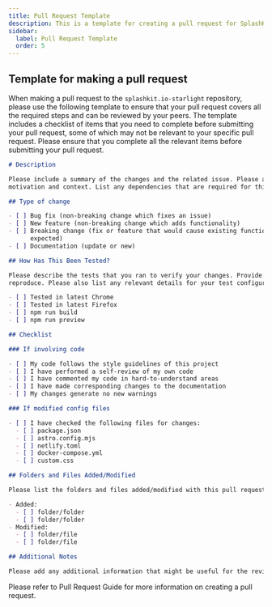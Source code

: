 ```yaml
---
title: Pull Request Template
description: This is a template for creating a pull request for SplashKit Website.
sidebar:
  label: Pull Request Template
  order: 5
---
```


## Template for making a pull request

When making a pull request to the `splashkit.io-starlight` repository, please use the following
template to ensure that your pull request covers all the required steps and can be reviewed by your
peers. The template includes a checklist of items that you need to complete before submitting your
pull request, some of which may not be relevant to your specific pull request. Please ensure that
you complete all the relevant items before submitting your pull request.

```markdown
# Description

Please include a summary of the changes and the related issue. Please also include relevant
motivation and context. List any dependencies that are required for this change.

## Type of change

- [ ] Bug fix (non-breaking change which fixes an issue)
- [ ] New feature (non-breaking change which adds functionality)
- [ ] Breaking change (fix or feature that would cause existing functionality to not work as
      expected)
- [ ] Documentation (update or new)

## How Has This Been Tested?

Please describe the tests that you ran to verify your changes. Provide instructions so we can
reproduce. Please also list any relevant details for your test configuration.

- [ ] Tested in latest Chrome
- [ ] Tested in latest Firefox
- [ ] npm run build
- [ ] npm run preview

## Checklist

### If involving code

- [ ] My code follows the style guidelines of this project
- [ ] I have performed a self-review of my own code
- [ ] I have commented my code in hard-to-understand areas
- [ ] I have made corresponding changes to the documentation
- [ ] My changes generate no new warnings

### If modified config files

- [ ] I have checked the following files for changes:
  - [ ] package.json
  - [ ] astro.config.mjs
  - [ ] netlify.toml
  - [ ] docker-compose.yml
  - [ ] custom.css

## Folders and Files Added/Modified

Please list the folders and files added/modified with this pull request.

- Added:
  - [ ] folder/folder
  - [ ] folder/folder
- Modified:
  - [ ] folder/file
  - [ ] folder/file

## Additional Notes

Please add any additional information that might be useful for the reviewers.
```

Please refer to Pull Request Guide for more information on creating a pull request.
